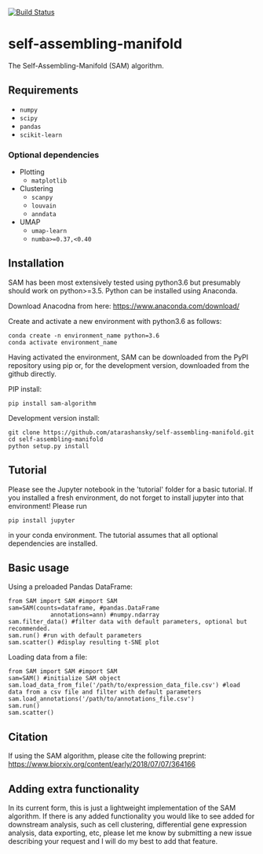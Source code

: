 [![Build Status](https://travis-ci.com/atarashansky/self-assembling-manifold.svg?branch=master)](https://travis-ci.com/atarashansky/self-assembling-manifold)

# self-assembling-manifold
The Self-Assembling-Manifold (SAM) algorithm.


## Requirements
 - `numpy`
 - `scipy`
 - `pandas`
 - `scikit-learn`

### Optional dependencies
 - Plotting
   - `matplotlib`
 - Clustering
   - `scanpy`
   - `louvain`
   - `anndata`
 - UMAP
   - `umap-learn`
   - `numba>=0.37,<0.40`

## Installation
SAM has been most extensively tested using python3.6 but presumably should work on python>=3.5. Python can be installed using Anaconda.

Download Anacodna from here:
    https://www.anaconda.com/download/

Create and activate a new environment with python3.6 as follows:
```
conda create -n environment_name python=3.6
conda activate environment_name
```

Having activated the environment, SAM can be downloaded from the PyPI repository using pip or, for the development version, downloaded from the github directly.

PIP install:
```
pip install sam-algorithm
```

Development version install:
```
git clone https://github.com/atarashansky/self-assembling-manifold.git
cd self-assembling-manifold
python setup.py install
```

## Tutorial
Please see the Jupyter notebook in the 'tutorial' folder for a basic tutorial. If you installed a fresh environment, do not forget to install jupyter into that environment! Please run
```
pip install jupyter
```
in your conda environment. The tutorial assumes that all optional dependencies are installed.

## Basic usage

Using a preloaded Pandas DataFrame:
```
from SAM import SAM #import SAM
sam=SAM(counts=dataframe, #pandas.DataFrame
            annotations=ann) #numpy.ndarray
sam.filter_data() #filter data with default parameters, optional but recommended.
sam.run() #run with default parameters
sam.scatter() #display resulting t-SNE plot
```

Loading data from a file:
```
from SAM import SAM #import SAM
sam=SAM() #initialize SAM object
sam.load_data_from_file('/path/to/expression_data_file.csv') #load data from a csv file and filter with default parameters
sam.load_annotations('/path/to/annotations_file.csv')
sam.run()
sam.scatter()
```

## Citation
If using the SAM algorithm, please cite the following preprint:
https://www.biorxiv.org/content/early/2018/07/07/364166

## Adding extra functionality
In its current form, this is just a lightweight implementation of the SAM algorithm. If there is any added functionality you would like to see added for downstream analysis, such as cell clustering, differential gene expression analysis, data exporting, etc, please let me know by submitting a new issue describing your request and I will do my best to add that feature.
